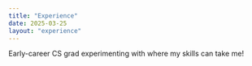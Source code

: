 ```yaml
---
title: "Experience"
date: 2025-03-25
layout: "experience"
---
```

Early-career CS grad experimenting with where my skills can take me!


